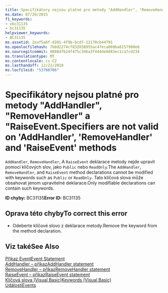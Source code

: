 ```yaml
---
title: Specifikátory nejsou platné pro metody "AddHandler", "RemoveHandler" a "RaiseEvent.
ms.date: 07/20/2015
f1_keywords:
- vbc31135
- bc31135
helpviewer_keywords:
- BC31135
ms.assetid: 2eaf5a6f-d201-4f9b-bcdf-12170cb44791
ms.openlocfilehash: 7b8d2274cf832038955ac4feca069ba8157960e6
ms.sourcegitcommit: 0888d7b24f475c346a3f444de8d83ec1ca7cd234
ms.translationtype: MT
ms.contentlocale: cs-CZ
ms.lasthandoff: 12/22/2018
ms.locfileid: "53760786"
---
```

# <a name="specifiers-are-not-valid-on-addhandler-removehandler-and-raiseevent-methods"></a><span data-ttu-id="b26ed-102">Specifikátory nejsou platné pro metody "AddHandler", "RemoveHandler" a "RaiseEvent.</span><span class="sxs-lookup"><span data-stu-id="b26ed-102">Specifiers are not valid on 'AddHandler', 'RemoveHandler' and 'RaiseEvent' methods</span></span>
<span data-ttu-id="b26ed-103">`AddHandler`, `RemoveHandler`, A `RaiseEvent` deklarace metody nejde upravit pomocí klíčových slov, jako `Public` nebo `ReadOnly`.</span><span class="sxs-lookup"><span data-stu-id="b26ed-103">The `AddHandler`, `RemoveHandler`, and `RaiseEvent` method declarations cannot be modified with keywords such as `Public` or `ReadOnly`.</span></span> <span data-ttu-id="b26ed-104">Tato klíčová slova může obsahovat jenom upravitelné deklarace.</span><span class="sxs-lookup"><span data-stu-id="b26ed-104">Only modifiable declarations can contain such keywords.</span></span>  
  
 <span data-ttu-id="b26ed-105">**ID chyby:** BC31135</span><span class="sxs-lookup"><span data-stu-id="b26ed-105">**Error ID:** BC31135</span></span>  
  
## <a name="to-correct-this-error"></a><span data-ttu-id="b26ed-106">Oprava této chyby</span><span class="sxs-lookup"><span data-stu-id="b26ed-106">To correct this error</span></span>  
  
-   <span data-ttu-id="b26ed-107">Odeberte klíčové slovo z deklarace metody.</span><span class="sxs-lookup"><span data-stu-id="b26ed-107">Remove the keyword from the method declaration.</span></span>  
  
## <a name="see-also"></a><span data-ttu-id="b26ed-108">Viz také</span><span class="sxs-lookup"><span data-stu-id="b26ed-108">See Also</span></span>  
 [<span data-ttu-id="b26ed-109">Příkaz Event</span><span class="sxs-lookup"><span data-stu-id="b26ed-109">Event Statement</span></span>](../../visual-basic/language-reference/statements/event-statement.md)  
 [<span data-ttu-id="b26ed-110">AddHandler – příkaz</span><span class="sxs-lookup"><span data-stu-id="b26ed-110">AddHandler statement</span></span>](~/docs/visual-basic/language-reference/statements/addhandler-statement.md)  
 [<span data-ttu-id="b26ed-111">RemoveHandler – příkaz</span><span class="sxs-lookup"><span data-stu-id="b26ed-111">RemoveHandler statement</span></span>](~/docs/visual-basic/language-reference/statements/removehandler-statement.md)  
 [<span data-ttu-id="b26ed-112">RaiseEvent – příkaz</span><span class="sxs-lookup"><span data-stu-id="b26ed-112">RaiseEvent statement</span></span>](~/docs/visual-basic/language-reference/statements/raiseevent-statement.md)  
 [<span data-ttu-id="b26ed-113">Klíčová slova (Visual Basic)</span><span class="sxs-lookup"><span data-stu-id="b26ed-113">Keywords (Visual Basic)</span></span>](~/docs/visual-basic/language-reference/keywords/index.md)  
 [<span data-ttu-id="b26ed-114">Události</span><span class="sxs-lookup"><span data-stu-id="b26ed-114">Events</span></span>](../../visual-basic/programming-guide/language-features/events/index.md)
